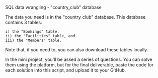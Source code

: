 SQL data wrangling - "country_club" database

The data you need is in the "country_club" database. This database contains 3 tables:

    i) the "Bookings" table,
    ii) the "Facilities" table, and
    iii) the "Members" table.

Note that, if you need to, you can also download these tables locally.

In the mini project, you'll be asked a series of questions. You can solve them using the platform, but for the final deliverable, paste the code for each solution into this script, and upload it to your GitHub.
